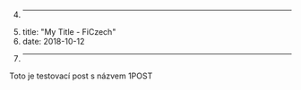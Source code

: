 4.	---
5.	title: "My Title - FiCzech"
6.	date: 2018-10-12
7.	---

Toto je testovací post s názvem 1POST
